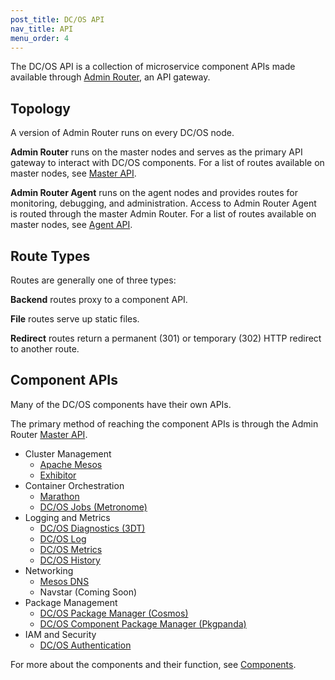 ```yaml
---
post_title: DC/OS API
nav_title: API
menu_order: 4
---
```


The DC/OS API is a collection of microservice component APIs made available through [Admin Router](/docs/1.9/overview/architecture/components/#admin-router), an API gateway.


## Topology

A version of Admin Router runs on every DC/OS node.

**Admin Router** runs on the master nodes and serves as the primary API gateway to interact with DC/OS components. For a list of routes available on master nodes, see [Master API](/docs/1.9/api/master-api/).

**Admin Router Agent** runs on the agent nodes and provides routes for monitoring, debugging, and administration. Access to Admin Router Agent is routed through the master Admin Router. For a list of routes available on master nodes, see [Agent API](/docs/1.9/api/agent-api/).


## Route Types

Routes are generally one of three types:

**Backend** routes proxy to a component API.

**File** routes serve up static files.

**Redirect** routes return a permanent (301) or temporary (302) HTTP redirect to another route.


## Component APIs

Many of the DC/OS components have their own APIs.

The primary method of reaching the component APIs is through the Admin Router [Master API](/docs/1.9/api/master-api/).

- Cluster Management
  - [Apache Mesos](https://mesos.apache.org/documentation/latest/endpoints/)
  - [Exhibitor](https://github.com/soabase/exhibitor/wiki/REST-Introduction)
- Container Orchestration
  - [Marathon](/docs/1.9/usage/marathon/rest-api/)
  - [DC/OS Jobs (Metronome)](https://dcos.github.io/metronome/docs/generated/api.html)
- Logging and Metrics
  - [DC/OS Diagnostics (3DT)](/docs/1.9/administration/monitoring/#system-health-http-api-endpoint)
  - [DC/OS Log](/docs/1.9/administration/logging/logging-api/)
  - [DC/OS Metrics](/docs/1.9/administration/metrics/metrics-api/)
  - [DC/OS History](https://github.com/dcos/dcos/tree/master/packages/dcos-history/extra#api)
- Networking
  - [Mesos DNS](/docs/1.9/usage/service-discovery/mesos-dns/http-interface/)
  - Navstar (Coming Soon)
- Package Management
  - [DC/OS Package Manager (Cosmos)](https://github.com/dcos/cosmos#api-method-version-compatibility)
  - [DC/OS Component Package Manager (Pkgpanda)](/docs/1.9/administration/component-management/)
- IAM and Security
  - [DC/OS Authentication](#dcos-authentication)

For more about the components and their function, see [Components](/docs/1.9/overview/architecture/components/).
